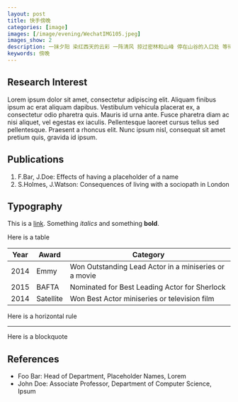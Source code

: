 ```yaml
---
layout: post
title: 快手傍晚
categories: [image]
images: [/image/evening/WechatIMG105.jpeg]
images_show: 2
description: 一抹夕阳 染红西天的云彩 一阵清风 掠过密林和山峰 停在山谷的入口处 等待 鸟儿空寂的絮语 我沿着岁月 独自在野外游荡 山野溪水 如一曲心音 不动声色地传来耳边 风又轻柔 ...
keywords: 傍晚
---
```





## Research Interest

Lorem ipsum dolor sit amet, consectetur adipiscing elit. Aliquam finibus ipsum ac erat aliquam dapibus. Vestibulum vehicula placerat ex, a consectetur odio pharetra quis. Mauris id urna ante. Fusce pharetra diam ac nisi aliquet, vel egestas ex iaculis. Pellentesque laoreet cursus tellus sed pellentesque. Praesent a rhoncus elit. Nunc ipsum nisl, consequat sit amet pretium quis, gravida id ipsum.

## Publications

1. F.Bar, J.Doe: Effects of having a placeholder of a name
2. S.Holmes, J.Watson: Consequences of living with a sociopath in London

## Typography

This is a [link](http://google.com). Something *italics* and something **bold**.

Here is a table

| Year | Award     | Category                                              |
| ---- | --------- | ----------------------------------------------------- |
| 2014 | Emmy      | Won Outstanding Lead Actor in a miniseries or a movie |
| 2015 | BAFTA     | Nominated for Best Leading Actor for Sherlock         |
| 2014 | Satellite | Won Best Actor miniseries or television film          |

Here is a horizontal rule

---

Here is a blockquote

## References

* Foo Bar: Head of Department, Placeholder Names, Lorem
* John Doe: Associate Professor, Department of Computer Science, Ipsum